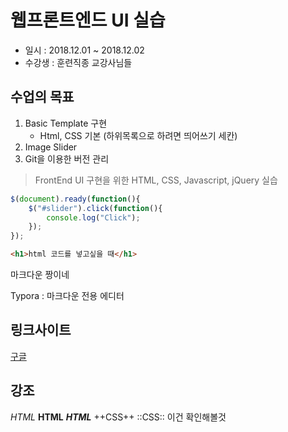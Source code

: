 # 웹프론트엔드 UI 실습

* 일시 : 2018.12.01 ~ 2018.12.02
* 수강생 : 훈련직종 교강사님들

## 수업의 목표
1. Basic Template 구현
   - Html, CSS 기본 (하위목록으로 하려면 띄어쓰기 세칸)
2. Image Slider
3. Git을 이용한 버전 관리

> FrontEnd UI 구현을 위한 HTML, CSS, Javascript, jQuery 실습

````javascript
$(document).ready(function(){
    $("#slider").click(function(){
        console.log("Click");
    });
});
````

````html
<h1>html 코드를 넣고싶을 때</h1>
````
마크다운 짱이네

Typora : 마크다운 전용 에디터

## 링크사이트
[구글](http://google.com)

## 강조
*HTML* **HTML** ***HTML***
++CSS++ ::CSS:: 이건 확인해볼것